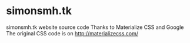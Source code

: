 # simonsmh.tk
simonsmh.tk website source code 
Thanks to Materialize CSS and Google  
The original CSS code is on http://materializecss.com/

